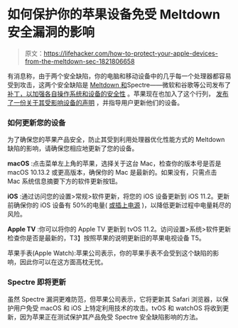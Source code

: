 # 如何保护你的苹果设备免受 Meltdown 安全漏洞的影响

> 原文：<https://lifehacker.com/how-to-protect-your-apple-devices-from-the-meltdown-sec-1821806658>

有消息称，由于两个安全缺陷，你的电脑和移动设备中的几乎每一个处理器都容易受到攻击，这两个安全缺陷是 [Meltdown 和](https://gizmodo.com/what-we-know-so-far-about-meltdown-and-spectre-the-dev-1821759062)Spectre——微软和谷歌等公司发布了 [补丁，以加强各自操作系统和设备的安全性](https://lifehacker.com/how-to-protect-yourself-from-meltdown-and-spectre-the-1821781392) 。苹果现在也加入了这个行列， [发布了一份关于其受影响设备的声明](https://support.apple.com/en-us/HT208394) ，并指导用户更新他们的设备。



### **如何更新您的设备**

为了确保您的苹果产品安全，防止其受到利用处理器优化性能方式的 Meltdown 缺陷的影响，请确保您相应地更新了您的设备。

**macOS** :点击菜单左上角的苹果，选择关于这台 Mac，检查你的版本号是否是 macOS 10.13.2 或更高版本，确保你的 Mac 是最新的。如果没有，只需点击 Mac 系统信息摘要下方的软件更新按钮。

**iOS** :通过访问您的设置>常规>软件更新，将您的 iOS 设备更新到 iOS 11.2。更新前确保你的 iOS 设备有 50%的电量( [或插上电源](https://lifehacker.com/here-s-why-you-should-wait-to-download-ios-11-1818525026) )，以降低更新过程中电量耗尽的风险。

**Apple TV** :你可以将你的 Apple TV 更新到 tvOS 11.2。访问设置>系统>软件更新检查你是否是最新的，T3】按照苹果的说明更新旧的苹果电视设备 T5。 

苹果手表(Apple Watch):苹果公司表示，你的苹果手表不会受到这个缺陷的影响，因此你可以在这方面高枕无忧。

### **Spectre 即将更新**

虽然 Spectre 漏洞更难防范，但苹果公司表示，它将更新其 Safari 浏览器，以保护用户免受 macOS 和 iOS 上特定利用技术的攻击。tvOS 和 watchOS 将收到更新，因为苹果正在测试保护其产品免受 Spectre 安全缺陷影响的方法。